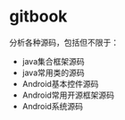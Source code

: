 # gitbook

分析各种源码，包括但不限于：

- java集合框架源码
- java常用类的源码
- Android基本控件源码
- Android常用开源框架源码
- Android系统源码

